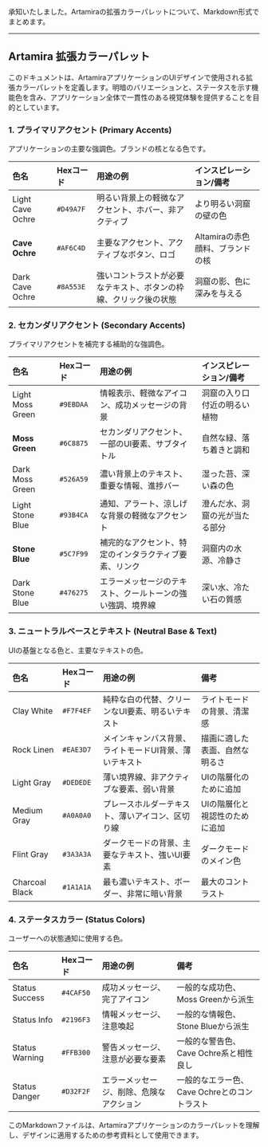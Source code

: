 承知いたしました。Artamiraの拡張カラーパレットについて、Markdown形式でまとめます。

---

## Artamira 拡張カラーパレット

このドキュメントは、ArtamiraアプリケーションのUIデザインで使用される拡張カラーパレットを定義します。明暗のバリエーションと、ステータスを示す機能色を含み、アプリケーション全体で一貫性のある視覚体験を提供することを目的としています。

### 1. プライマリアクセント (Primary Accents)

アプリケーションの主要な強調色。ブランドの核となる色です。

| 色名               | Hexコード  | 用途の例                                         | インスピレーション/備考                      |
| :----------------- | :--------- | :----------------------------------------------- | :------------------------------------------- |
| Light Cave Ochre   | `#D49A7F`  | 明るい背景上の軽微なアクセント、ホバー、非アクティブ   | より明るい洞窟の壁の色                       |
| **Cave Ochre** | `#AF6C4D`  | 主要なアクセント、アクティブなボタン、ロゴ       | Altamiraの赤色顔料、ブランドの核           |
| Dark Cave Ochre    | `#8A553E`  | 強いコントラストが必要なテキスト、ボタンの枠線、クリック後の状態 | 洞窟の影、色に深みを与える                   |

### 2. セカンダリアクセント (Secondary Accents)

プライマリアクセントを補完する補助的な強調色。

| 色名               | Hexコード  | 用途の例                                         | インスピレーション/備考                      |
| :----------------- | :--------- | :----------------------------------------------- | :------------------------------------------- |
| Light Moss Green   | `#9EBDAA` | 情報表示、軽微なアイコン、成功メッセージの背景     | 洞窟の入り口付近の明るい植物                 |
| **Moss Green** | `#6C8875`  | セカンダリアクセント、一部のUI要素、サブタイトル   | 自然な緑、落ち着きと調和                     |
| Dark Moss Green    | `#526A59`  | 濃い背景上のテキスト、重要な情報、進捗バー       | 湿った苔、深い森の色                         |
| Light Stone Blue   | `#93B4CA` | 通知、アラート、涼しげな背景の軽微なアクセント   | 澄んだ水、洞窟の光が当たる部分               |
| **Stone Blue** | `#5C7F99`  | 補完的なアクセント、特定のインタラクティブ要素、リンク | 洞窟内の水源、冷静さ                       |
| Dark Stone Blue    | `#476275`  | エラーメッセージのテキスト、クールトーンの強い強調、境界線 | 深い水、冷たい石の質感                     |

### 3. ニュートラルベースとテキスト (Neutral Base & Text)

UIの基盤となる色と、主要なテキストの色。

| 色名               | Hexコード  | 用途の例                                         | 備考                                         |
| :----------------- | :--------- | :----------------------------------------------- | :------------------------------------------- |
| Clay White         | `#F7F4EF`  | 純粋な白の代替、クリーンなUI要素、明るいテキスト | ライトモードの背景、清潔感                   |
| Rock Linen         | `#EAE3D7`  | メインキャンバス背景、ライトモードUI背景、薄いテキスト | 描画に適した表面、自然な明るさ               |
| Light Gray         | `#DEDEDE`  | 薄い境界線、非アクティブな要素、弱い背景         | UIの階層化のために追加                       |
| Medium Gray        | `#A0A0A0`  | プレースホルダーテキスト、薄いアイコン、区切り線 | UIの階層化と視認性のために追加               |
| Flint Gray         | `#3A3A3A`  | ダークモードの背景、主要なテキスト、強いUI要素 | ダークモードのメイン色                     |
| Charcoal Black     | `#1A1A1A`  | 最も濃いテキスト、ボーダー、非常に暗い背景     | 最大のコントラスト                           |

### 4. ステータスカラー (Status Colors)

ユーザーへの状態通知に使用する色。

| 色名             | Hexコード  | 用途の例                             | 備考                               |
| :--------------- | :--------- | :----------------------------------- | :--------------------------------- |
| Status Success   | `#4CAF50`  | 成功メッセージ、完了アイコン           | 一般的な成功色、Moss Greenから派生 |
| Status Info      | `#2196F3`  | 情報メッセージ、注意喚起               | 一般的な情報色、Stone Blueから派生 |
| Status Warning   | `#FFB300`  | 警告メッセージ、注意が必要な要素       | 一般的な警告色、Cave Ochre系と相性良し |
| Status Danger    | `#D32F2F`  | エラーメッセージ、削除、危険なアクション | 一般的なエラー色、Cave Ochreとのコントラスト |

このMarkdownファイルは、Artamiraアプリケーションのカラーパレットを理解し、デザインに適用するための参考資料として使用できます。
